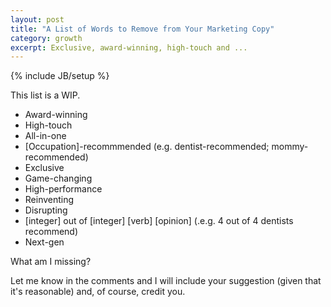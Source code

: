```yaml
---
layout: post
title: "A List of Words to Remove from Your Marketing Copy"
category: growth
excerpt: Exclusive, award-winning, high-touch and ...
---
```

{% include JB/setup %}

This list is a WIP. 

* Award-winning  
* High-touch  
* All-in-one  
* [Occupation]-recommmended (e.g. dentist-recommended; mommy-recommended)  
* Exclusive  
* Game-changing  
* High-performance  
* Reinventing
* Disrupting
* [integer] out of [integer] [verb] [opinion] (.e.g. 4 out of 4 dentists recommend)  
* Next-gen  

What am I missing? 

Let me know in the comments and I will include your suggestion (given that it's reasonable) and, of course, credit you.

<a href="https://plus.google.com/+VincentBarr0?rel=author"></a>